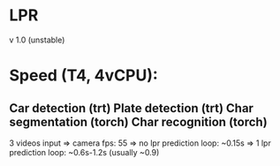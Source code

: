 # LPR

v 1.0 (unstable)

# Speed (T4, 4vCPU):
Car detection (trt)
Plate detection (trt)
Char segmentation (torch)
Char recognition (torch)
-----------------------------
3 videos input
=> camera fps: 55
=> no lpr prediction loop: ~0.15s
=> 1 lpr prediction loop: ~0.6s-1.2s (usually ~0.9)